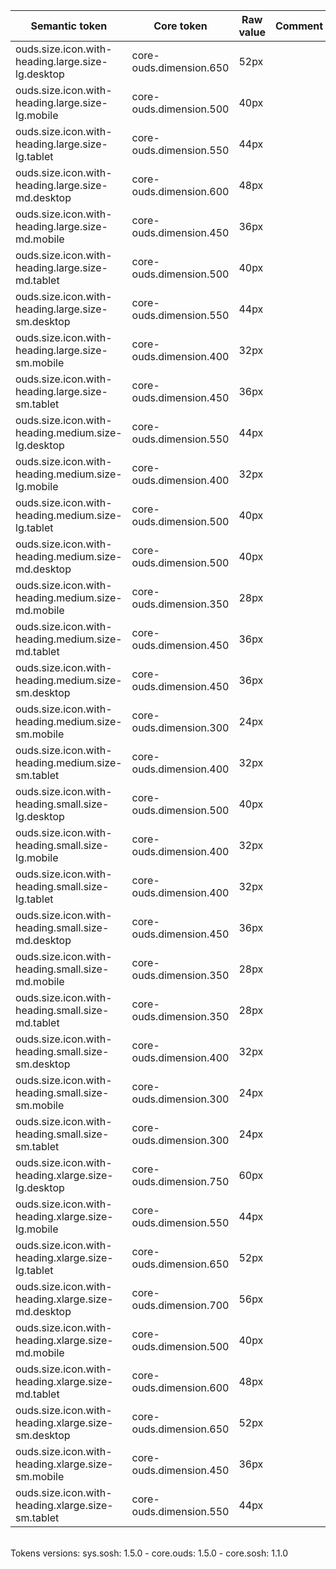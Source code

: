 | **Semantic token** | **Core token** | **Raw value** | **Comment** |
| --- | --- | --- | --- |
| ouds.size.icon.with-heading.large.size-lg.desktop | core-ouds.dimension.650 | 52px |  |
| ouds.size.icon.with-heading.large.size-lg.mobile | core-ouds.dimension.500 | 40px |  |
| ouds.size.icon.with-heading.large.size-lg.tablet | core-ouds.dimension.550 | 44px |  |
| ouds.size.icon.with-heading.large.size-md.desktop | core-ouds.dimension.600 | 48px |  |
| ouds.size.icon.with-heading.large.size-md.mobile | core-ouds.dimension.450 | 36px |  |
| ouds.size.icon.with-heading.large.size-md.tablet | core-ouds.dimension.500 | 40px |  |
| ouds.size.icon.with-heading.large.size-sm.desktop | core-ouds.dimension.550 | 44px |  |
| ouds.size.icon.with-heading.large.size-sm.mobile | core-ouds.dimension.400 | 32px |  |
| ouds.size.icon.with-heading.large.size-sm.tablet | core-ouds.dimension.450 | 36px |  |
| ouds.size.icon.with-heading.medium.size-lg.desktop | core-ouds.dimension.550 | 44px |  |
| ouds.size.icon.with-heading.medium.size-lg.mobile | core-ouds.dimension.400 | 32px |  |
| ouds.size.icon.with-heading.medium.size-lg.tablet | core-ouds.dimension.500 | 40px |  |
| ouds.size.icon.with-heading.medium.size-md.desktop | core-ouds.dimension.500 | 40px |  |
| ouds.size.icon.with-heading.medium.size-md.mobile | core-ouds.dimension.350 | 28px |  |
| ouds.size.icon.with-heading.medium.size-md.tablet | core-ouds.dimension.450 | 36px |  |
| ouds.size.icon.with-heading.medium.size-sm.desktop | core-ouds.dimension.450 | 36px |  |
| ouds.size.icon.with-heading.medium.size-sm.mobile | core-ouds.dimension.300 | 24px |  |
| ouds.size.icon.with-heading.medium.size-sm.tablet | core-ouds.dimension.400 | 32px |  |
| ouds.size.icon.with-heading.small.size-lg.desktop | core-ouds.dimension.500 | 40px |  |
| ouds.size.icon.with-heading.small.size-lg.mobile | core-ouds.dimension.400 | 32px |  |
| ouds.size.icon.with-heading.small.size-lg.tablet | core-ouds.dimension.400 | 32px |  |
| ouds.size.icon.with-heading.small.size-md.desktop | core-ouds.dimension.450 | 36px |  |
| ouds.size.icon.with-heading.small.size-md.mobile | core-ouds.dimension.350 | 28px |  |
| ouds.size.icon.with-heading.small.size-md.tablet | core-ouds.dimension.350 | 28px |  |
| ouds.size.icon.with-heading.small.size-sm.desktop | core-ouds.dimension.400 | 32px |  |
| ouds.size.icon.with-heading.small.size-sm.mobile | core-ouds.dimension.300 | 24px |  |
| ouds.size.icon.with-heading.small.size-sm.tablet | core-ouds.dimension.300 | 24px |  |
| ouds.size.icon.with-heading.xlarge.size-lg.desktop | core-ouds.dimension.750 | 60px |  |
| ouds.size.icon.with-heading.xlarge.size-lg.mobile | core-ouds.dimension.550 | 44px |  |
| ouds.size.icon.with-heading.xlarge.size-lg.tablet | core-ouds.dimension.650 | 52px |  |
| ouds.size.icon.with-heading.xlarge.size-md.desktop | core-ouds.dimension.700 | 56px |  |
| ouds.size.icon.with-heading.xlarge.size-md.mobile | core-ouds.dimension.500 | 40px |  |
| ouds.size.icon.with-heading.xlarge.size-md.tablet | core-ouds.dimension.600 | 48px |  |
| ouds.size.icon.with-heading.xlarge.size-sm.desktop | core-ouds.dimension.650 | 52px |  |
| ouds.size.icon.with-heading.xlarge.size-sm.mobile | core-ouds.dimension.450 | 36px |  |
| ouds.size.icon.with-heading.xlarge.size-sm.tablet | core-ouds.dimension.550 | 44px |  |

<br>Tokens versions: sys.sosh: 1.5.0 - core.ouds: 1.5.0 - core.sosh: 1.1.0